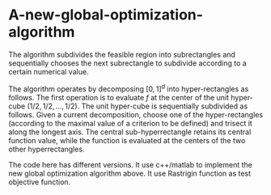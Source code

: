 # A-new-global-optimization-algorithm

The algorithm subdivides the feasible region into subrectangles and sequentially chooses the next subrectangle to subdivide according to a certain numerical value.

The algorithm operates by decomposing $[0,1]^d$ into hyper-rectangles as follows. The first operation is to evaluate $f$ at the center of the unit hyper-cube $(1/2,1/2,\ldots ,1/2)$. The unit hyper-cube is sequentially subdivided as follows.
Given a current decomposition, choose one of the hyper-rectangles (according to the maximal value of a criterion to be defined) and trisect it along the longest axis.
The central sub-hyperrectangle retains its central function value, while the function is evaluated at the centers of the two other hyperrectangles.

The code here has different versions. It use c++/matlab to implement the new global optimization algorithm above. It use Rastrigin function as test objective function.
